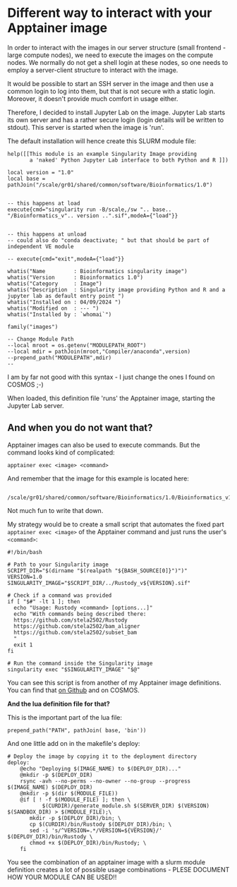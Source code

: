 # Different way to interact with your Apptainer image

In order to interact with the images in our server structure (small frontend - large compute nodes), we need to execute the images on the compute nodes.
We normally do not get a shell login at these nodes, so one needs to employ a server-client structure to interact with the image.

It would be possible to start an SSH server in the image and then use a common login to log into them, but that is not secure with a static login. Moreover, it doesn't provide much comfort in usage either.

Therefore, I decided to install Jupyter Lab on the image. Jupyter Lab starts its own server and has a rather secure login (login details will be written to stdout). This server is started when the image is 'run'.

The default installation will hence create this SLURM module file:

```
help([[This module is an example Singularity Image providing  
       a 'naked' Python Jupyter Lab interface to both Python and R ]])

local version = "1.0"
local base = pathJoin("/scale/gr01/shared/common/software/Bioinformatics/1.0")


-- this happens at load
execute{cmd="singularity run -B/scale,/sw ".. base.. "/Bioinformatics_v".. version ..".sif",modeA={"load"}}


-- this happens at unload
-- could also do "conda deactivate; " but that should be part of independent VE module

-- execute{cmd="exit",modeA={"load"}}

whatis("Name         : Bioinformatics singularity image")
whatis("Version      : Bioinformatics 1.0")
whatis("Category     : Image")
whatis("Description  : Singularity image providing Python and R and a jupyter lab as default entry point ")
whatis("Installed on : 04/09/2024 ")
whatis("Modified on  : --- ")
whatis("Installed by : `whomai`")

family("images")

-- Change Module Path
--local mroot = os.getenv("MODULEPATH_ROOT")
--local mdir = pathJoin(mroot,"Compiler/anaconda",version)
--prepend_path("MODULEPATH",mdir)
--
```

I am by far not good with this syntax - I just change the ones I found on COSMOS ;-)

When loaded, this definition file 'runs' the Apptainer image, starting the Jupyter Lab server.

## And when you do not want that?

Apptainer images can also be used to execute commands. But the command looks kind of complicated:

```
apptainer exec <image> <command>
```

And remember that the image for this example is located here:
```
 /scale/gr01/shared/common/software/Bioinformatics/1.0/Bioinformatics_v1.0.sif
```
Not much fun to write that down.

My strategy would be to create a small script that automates the fixed part `apptainer exec <image>` of the Apptainer command and just runs the user's `<command>`:

```
#!/bin/bash

# Path to your Singularity image
SCRIPT_DIR="$(dirname "$(realpath "${BASH_SOURCE[0]}")")"
VERSION=1.0
SINGULARITY_IMAGE="$SCRIPT_DIR/../Rustody_v${VERSION}.sif"

# Check if a command was provided
if [ "$#" -lt 1 ]; then
  echo "Usage: Rustody <command> [options...]"
  echo "With commands being described there: 
  https://github.com/stela2502/Rustody 
  https://github.com/stela2502/bam_aligner
  https://github.com/stela2502/subset_bam
  "
  exit 1
fi

# Run the command inside the Singularity image
singularity exec "$SINGULARITY_IMAGE" "$@"
```

You can see this script is from another of my Apptainer image definitions. 
You can find that [on Github](https://github.com/stela2502/Rustody_image) and on COSMOS.

**And the lua definition file for that?**

This is the important part of the lua file:

```text
prepend_path("PATH", pathJoin( base, 'bin'))
```
And one little add on in the makefile's deploy:
```text
# Deploy the image by copying it to the deployment directory
deploy:
	@echo "Deploying $(IMAGE_NAME) to $(DEPLOY_DIR)..."
	@mkdir -p $(DEPLOY_DIR)
	rsync -avh --no-perms --no-owner --no-group --progress $(IMAGE_NAME) $(DEPLOY_DIR)
	@mkdir -p $(dir $(MODULE_FILE))
	@if [ ! -f $(MODULE_FILE) ]; then \
           $(CURDIR)/generate_module.sh $(SERVER_DIR) $(VERSION) $(SANDBOX_DIR) > $(MODULE_FILE);\
	   mkdir -p $(DEPLOY_DIR)/bin; \
	   cp $(CURDIR)/bin/Rustody $(DEPLOY_DIR)/bin; \
	   sed -i 's/^VERSION=.*/VERSION=${VERSION}/' $(DEPLOY_DIR)/bin/Rustody \
	   chmod +x $(DEPLOY_DIR)/bin/Rustody; \
	fi
```

You see the combination of an apptainer image with a slurm module definition creates a lot of possible usage combinations - PLESE DOCUMENT HOW YOUR MODULE CAN BE USED!!


